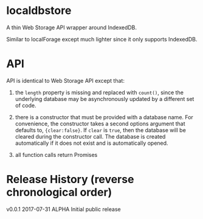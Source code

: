 # localdbstore
A thin Web Storage API wrapper around IndexedDB.

Similar to localForage except much lighter since it only supports IndexedDB.

# API

API is identical to Web Storage API except that:

1) the `length` property is missing and replaced with `count()`, since the underlying database may be asynchronously
updated by a different set of code.

2) there is a constructor that must be provided with a database name. For convenience, the constructor takes a second options
argument that defaults to, `{clear:false}`. If `clear` is `true`, then the database will be cleared during the constructor call. The database is created
automatically if it does not exist and is automatically opened.

3) all function calls return Promises

# Release History (reverse chronological order)

v0.0.1 2017-07-31 ALPHA Initial public release
